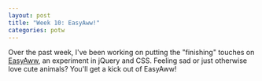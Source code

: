```yaml
---
layout: post
title: "Week 10: EasyAww!"
categories: potw
---
```

Over the past week, I've been working on putting the "finishing" touches on [EasyAww](http://easyaww.com), an experiment in jQuery and CSS.  Feeling sad or just otherwise love cute animals?  You'll get a kick out of EasyAww!
